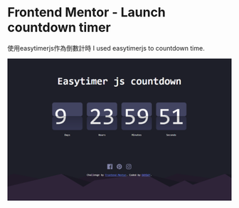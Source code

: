 # Frontend Mentor - Launch countdown timer

使用easytimerjs作為倒數計時
I used easytimerjs to countdown time.

![image](./images/preview.png)
